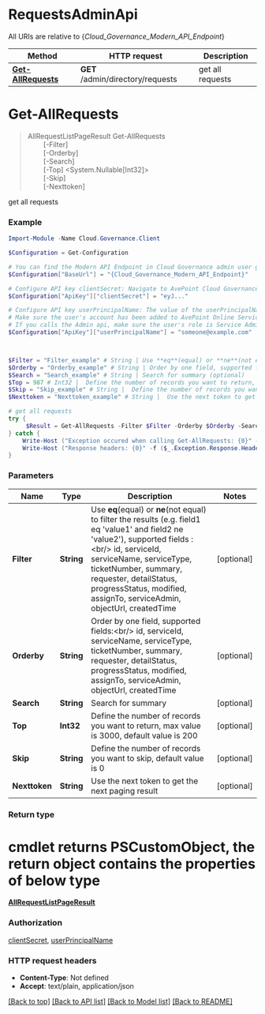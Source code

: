 # RequestsAdminApi

All URIs are relative to {*Cloud_Governance_Modern_API_Endpoint*}

Method | HTTP request | Description
------------- | ------------- | -------------
[**Get-AllRequests**](RequestsAdminApi.md#Get-AllRequests) | **GET** /admin/directory/requests | get all requests


<a name="Get-AllRequests"></a>
# **Get-AllRequests**
> AllRequestListPageResult Get-AllRequests<br>
> &nbsp;&nbsp;&nbsp;&nbsp;&nbsp;&nbsp;&nbsp;&nbsp;[-Filter] <String><br>
> &nbsp;&nbsp;&nbsp;&nbsp;&nbsp;&nbsp;&nbsp;&nbsp;[-Orderby] <String><br>
> &nbsp;&nbsp;&nbsp;&nbsp;&nbsp;&nbsp;&nbsp;&nbsp;[-Search] <String><br>
> &nbsp;&nbsp;&nbsp;&nbsp;&nbsp;&nbsp;&nbsp;&nbsp;[-Top] <System.Nullable[Int32]><br>
> &nbsp;&nbsp;&nbsp;&nbsp;&nbsp;&nbsp;&nbsp;&nbsp;[-Skip] <String><br>
> &nbsp;&nbsp;&nbsp;&nbsp;&nbsp;&nbsp;&nbsp;&nbsp;[-Nexttoken] <String><br>

get all requests

### Example
```powershell
Import-Module -Name Cloud.Governance.Client

$Configuration = Get-Configuration

# You can find the Modern API Endpoint in Cloud Governance admin user guide for your environment.
$Configuration["BaseUrl"] = "{Cloud_Governance_Modern_API_Endpoint}"

# Configure API key clientSecret: Navigate to AvePoint Cloud Governance Settings > API Authentication Management to Obtain a client secret.
$Configuration["ApiKey"]["clientSecret"] = "eyJ..."

# Configure API key userPrincipalName: The value of the userPrincipalName parameter is the login name of a delegated user that will be used to invoke the AvePoint Cloud Governance API. 
# Make sure the user's account has been added to AvePoint Online Services and has the license for AvePoint Cloud Governance.
# If you calls the Admin api, make sure the user's role is Service Administrator for AvePoint Cloud Governance.
$Configuration["ApiKey"]["userPrincipalName"] = "someone@example.com"



$Filter = "Filter_example" # String | Use **eq**(equal) or **ne**(not equal) to filter the results (e.g. field1 eq 'value1' and field2 ne 'value2'), supported fields :<br/> id, serviceId, serviceName, serviceType, ticketNumber, summary, requester, detailStatus, progressStatus, modified, assignTo, serviceAdmin, objectUrl, createdTime (optional)
$Orderby = "Orderby_example" # String | Order by one field, supported fields:<br/> id, serviceId, serviceName, serviceType, ticketNumber, summary, requester, detailStatus, progressStatus, modified, assignTo, serviceAdmin, objectUrl, createdTime (optional)
$Search = "Search_example" # String | Search for summary (optional)
$Top = 987 # Int32 |  Define the number of records you want to return, max value is 3000, default value is 200 (optional)
$Skip = "Skip_example" # String |  Define the number of records you want to skip, default value is 0 (optional)
$Nexttoken = "Nexttoken_example" # String |  Use the next token to get the next paging result (optional)

# get all requests
try {
     $Result = Get-AllRequests -Filter $Filter -Orderby $Orderby -Search $Search -Top $Top -Skip $Skip -Nexttoken $Nexttoken
} catch {
    Write-Host ("Exception occured when calling Get-AllRequests: {0}" -f ($_.ErrorDetails | ConvertFrom-Json))
    Write-Host ("Response headers: {0}" -f ($_.Exception.Response.Headers | ConvertTo-Json))
}
```

### Parameters

Name | Type | Description  | Notes
------------- | ------------- | ------------- | -------------
 **Filter** | **String**| Use **eq**(equal) or **ne**(not equal) to filter the results (e.g. field1 eq &#39;value1&#39; and field2 ne &#39;value2&#39;), supported fields :&lt;br/&gt; id, serviceId, serviceName, serviceType, ticketNumber, summary, requester, detailStatus, progressStatus, modified, assignTo, serviceAdmin, objectUrl, createdTime | [optional] 
 **Orderby** | **String**| Order by one field, supported fields:&lt;br/&gt; id, serviceId, serviceName, serviceType, ticketNumber, summary, requester, detailStatus, progressStatus, modified, assignTo, serviceAdmin, objectUrl, createdTime | [optional] 
 **Search** | **String**| Search for summary | [optional] 
 **Top** | **Int32**|  Define the number of records you want to return, max value is 3000, default value is 200 | [optional] 
 **Skip** | **String**|  Define the number of records you want to skip, default value is 0 | [optional] 
 **Nexttoken** | **String**|  Use the next token to get the next paging result | [optional] 

### Return type
# cmdlet returns PSCustomObject, the return object contains the properties of below type
[**AllRequestListPageResult**](AllRequestListPageResult.md)

### Authorization

[clientSecret](../README.md#clientSecret), [userPrincipalName](../README.md#userPrincipalName)

### HTTP request headers

 - **Content-Type**: Not defined
 - **Accept**: text/plain, application/json

[[Back to top]](#) [[Back to API list]](../README.md#documentation-for-api-endpoints) [[Back to Model list]](../README.md#documentation-for-models) [[Back to README]](../README.md)

